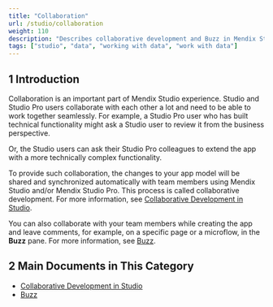 ```yaml
---
title: "Collaboration"
url: /studio/collaboration
weight: 110
description: "Describes collaborative development and Buzz in Mendix Studio."
tags: ["studio", "data", "working with data", "work with data"]
---
```


## 1 Introduction 

Collaboration is an important part of Mendix Studio experience. Studio and Studio Pro users collaborate with each other a lot and need to be able to work together seamlessly. For example, a Studio Pro user who has built technical functionality might ask a Studio user to review it from the business perspective.

Or, the Studio users can ask their Studio Pro colleagues to extend the app with a more technically complex functionality. 

To provide such collaboration, the changes to your app model will be shared and synchronized automatically with team members using Mendix Studio and/or Mendix Studio Pro. This process is called collaborative development. For more information, see [Collaborative Development in Studio](collaborative-development).

You can also collaborate with your team members while creating the app and leave comments, for example, on a specific page or a microflow, in the **Buzz** pane. For more information, see [Buzz](collaboration-buzz).  

## 2 Main Documents in This Category

* [Collaborative Development in Studio](collaborative-development)
* [Buzz](collaboration-buzz)